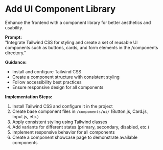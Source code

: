 # Add UI Component Library

Enhance the frontend with a component library for better aesthetics and usability.

**Prompt:**  
"Integrate Tailwind CSS for styling and create a set of reusable UI components such as buttons, cards, and form elements in the /components directory."

**Guidance:**  
- Install and configure Tailwind CSS 
- Create a component structure with consistent styling
- Follow accessibility best practices
- Ensure responsive design for all components

**Implementation Steps:**
1. Install Tailwind CSS and configure it in the project
2. Create base component files in `/components/ui/` (Button.js, Card.js, Input.js, etc.)
3. Apply consistent styling using Tailwind classes
4. Add variants for different states (primary, secondary, disabled, etc.)
5. Implement responsive behavior for all components
6. Create a component showcase page to demonstrate available components 